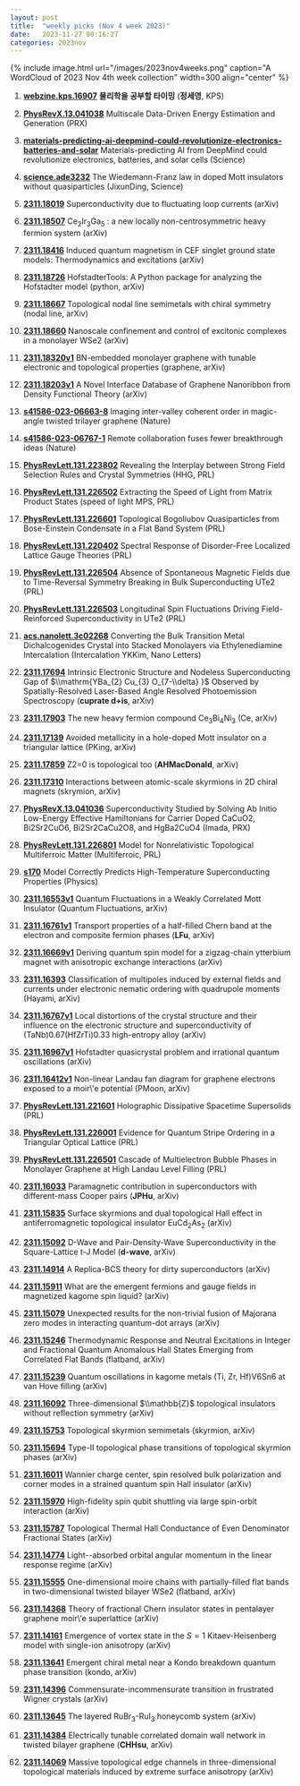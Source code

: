 ```yaml
---
layout: post
title:  "weekly picks (Nov 4 week 2023)"
date:   2023-11-27 00:16:27
categories: 2023nov
---
```



{% include image.html url="/images/2023nov4weeks.png" caption="A WordCloud of 2023 Nov 4th week collection" width=300 align="center" %}


1. **[webzine.kps.16907](https://webzine.kps.or.kr//?p=5_view&idx=16907&hit=email)** **물리학을 공부할 타이밍** (**정세영**, KPS)


1. **[PhysRevX.13.041038](https://link.aps.org/doi/10.1103/PhysRevX.13.041038)** Multiscale Data-Driven Energy Estimation and Generation (PRX)

1. **[materials-predicting-ai-deepmind-could-revolutionize-electronics-batteries-and-solar](https://www.science.org/content/article/materials-predicting-ai-deepmind-could-revolutionize-electronics-batteries-and-solar)** Materials-predicting AI from DeepMind could revolutionize electronics, batteries, and solar cells (Science)

1. **[science.ade3232](https://www.science.org/doi/10.1126/science.ade3232)** The Wiedemann-Franz law in doped Mott insulators without quasiparticles (JixunDing, Science)



1. **[2311.18019](http://arxiv.org/abs/2311.18019)** Superconductivity due to fluctuating loop currents (arXiv)

1. **[2311.18507](http://arxiv.org/abs/2311.18507)** Ce$_{2}$Ir$_{3}$Ga$_{5}$ : a new locally non-centrosymmetric heavy fermion system (arXiv)

1. **[2311.18416](http://arxiv.org/abs/2311.18416)** Induced quantum magnetism in CEF singlet ground state models: Thermodynamics and excitations (arXiv)

1. **[2311.18726](http://arxiv.org/abs/2311.18726)** HofstadterTools: A Python package for analyzing the Hofstadter model (python, arXiv)

1. **[2311.18667](http://arxiv.org/abs/2311.18667)** Topological nodal line semimetals with chiral symmetry (nodal line, arXiv)

1. **[2311.18660](http://arxiv.org/abs/2311.18660)** Nanoscale confinement and control of excitonic complexes in a monolayer WSe2 (arXiv)

1. **[2311.18320v1](https://arxiv.org/abs/2311.18320v1)** BN-embedded monolayer graphene with tunable electronic and topological properties (graphene, arXiv)

1. **[2311.18203v1](https://arxiv.org/abs/2311.18203v1)** A Novel Interface Database of Graphene Nanoribbon from Density Functional Theory (arXiv)






1. **[s41586-023-06663-8](https://www.nature.com/articles/s41586-023-06663-8)** Imaging inter-valley coherent order in magic-angle twisted trilayer graphene (Nature)

1. **[s41586-023-06767-1](https://www.nature.com/articles/s41586-023-06767-1)** Remote collaboration fuses fewer breakthrough ideas (Nature)




1. **[PhysRevLett.131.223802](https://link.aps.org/doi/10.1103/PhysRevLett.131.223802)** Revealing the Interplay between Strong Field Selection Rules and Crystal Symmetries (HHG, PRL)

1. **[PhysRevLett.131.226502](https://link.aps.org/doi/10.1103/PhysRevLett.131.226502)** Extracting the Speed of Light from Matrix Product States (speed of light MPS, PRL)

1. **[PhysRevLett.131.226601](https://link.aps.org/doi/10.1103/PhysRevLett.131.226601)** Topological Bogoliubov Quasiparticles from Bose-Einstein Condensate in a Flat Band System (PRL)

1. **[PhysRevLett.131.220402](https://link.aps.org/doi/10.1103/PhysRevLett.131.220402)** Spectral Response of Disorder-Free Localized Lattice Gauge Theories (PRL)

1. **[PhysRevLett.131.226504](https://link.aps.org/doi/10.1103/PhysRevLett.131.226504)** Absence of Spontaneous Magnetic Fields due to Time-Reversal Symmetry Breaking in Bulk Superconducting UTe2 (PRL)

1. **[PhysRevLett.131.226503](https://link.aps.org/doi/10.1103/PhysRevLett.131.226503)** Longitudinal Spin Fluctuations Driving Field-Reinforced Superconductivity in UTe2 (PRL)


1. **[acs.nanolett.3c02268](https://doi.org/10.1021/acs.nanolett.3c02268)** Converting the Bulk Transition Metal Dichalcogenides Crystal into Stacked Monolayers via Ethylenediamine Intercalation (Intercalation YKKim, Nano Letters)



1. **[2311.17694](http://arxiv.org/abs/2311.17694)** Intrinsic Electronic Structure and Nodeless Superconducting Gap of $\\mathrm{YBa_{2} Cu_{3} O_{7-\\delta} }$ Observed by Spatially-Resolved Laser-Based Angle Resolved Photoemission Spectroscopy (**cuprate d+is**, arXiv)

1. **[2311.17903](http://arxiv.org/abs/2311.17903)** The new heavy fermion compound Ce$_3$Bi$_4$Ni$_3$ (Ce, arXiv)

1. **[2311.17139](http://arxiv.org/abs/2311.17139)** Avoided metallicity in a hole-doped Mott insulator on a triangular lattice (PKing, arXiv)

1. **[2311.17859](http://arxiv.org/abs/2311.17859)** Z2=0 is topological too (**AHMacDonald**, arXiv)

1. **[2311.17310](http://arxiv.org/abs/2311.17310)** Interactions between atomic-scale skyrmions in 2D chiral magnets (skrymion, arXiv)




1. **[PhysRevX.13.041036](https://link.aps.org/doi/10.1103/PhysRevX.13.041036)** Superconductivity Studied by Solving Ab Initio Low-Energy Effective Hamiltonians for Carrier Doped CaCuO2, Bi2Sr2CuO6, Bi2Sr2CaCu2O8, and HgBa2CuO4 (Imada, PRX)

1. **[PhysRevLett.131.226801](https://link.aps.org/doi/10.1103/PhysRevLett.131.226801)** Model for Nonrelativistic Topological Multiferroic Matter (Multiferroic, PRL)

1. **[s170](https://physics.aps.org/articles/v16/s170)** Model Correctly Predicts High-Temperature Superconducting Properties (Physics)


1. **[2311.16553v1](https://arxiv.org/abs/2311.16553v1)** Quantum Fluctuations in a Weakly Correlated Mott Insulator (Quantum Fluctuations, arXiv)

1. **[2311.16761v1](https://arxiv.org/abs/2311.16761v1)** Transport properties of a half-filled Chern band at the electron and composite fermion phases (**LFu**, arXiv)

1. **[2311.16669v1](https://arxiv.org/abs/2311.16669v1)** Deriving quantum spin model for a zigzag-chain ytterbium magnet with anisotropic exchange interactions (arXiv)

1. **[2311.16393](http://arxiv.org/abs/2311.16393)** Classification of multipoles induced by external fields and currents under electronic nematic ordering with quadrupole moments (Hayami, arXiv)

1. **[2311.16767v1](https://arxiv.org/abs/2311.16767v1)** Local distortions of the crystal structure and their influence on the electronic structure and superconductivity of (TaNb)0.67(HfZrTi)0.33 high-entropy alloy (arXiv)

1. **[2311.16967v1](https://arxiv.org/abs/2311.16967v1)** Hofstadter quasicrystal problem and irrational quantum oscillations (arXiv)

1. **[2311.16412v1](https://arxiv.org/abs/2311.16412v1)** Non-linear Landau fan diagram for graphene electrons exposed to a moir\\'e potential (PMoon, arXiv)





1. **[PhysRevLett.131.221601](https://link.aps.org/doi/10.1103/PhysRevLett.131.221601)** Holographic Dissipative Spacetime Supersolids (PRL)

1. **[PhysRevLett.131.226001](https://link.aps.org/doi/10.1103/PhysRevLett.131.226001)** Evidence for Quantum Stripe Ordering in a Triangular Optical Lattice (PRL)

1. **[PhysRevLett.131.226501](https://link.aps.org/doi/10.1103/PhysRevLett.131.226501)** Cascade of Multielectron Bubble Phases in Monolayer Graphene at High Landau Level Filling (PRL)




1. **[2311.16033](http://arxiv.org/abs/2311.16033)** Paramagnetic contribution in superconductors with different-mass Cooper pairs (**JPHu**, arXiv)

1. **[2311.15835](http://arxiv.org/abs/2311.15835)** Surface skyrmions and dual topological Hall effect in antiferromagnetic topological insulator EuCd$_2$As$_2$ (arXiv)

1. **[2311.15092](http://arxiv.org/abs/2311.15092)** D-Wave and Pair-Density-Wave Superconductivity in the Square-Lattice t-J Model (**d-wave**, arXiv)

1. **[2311.14914](http://arxiv.org/abs/2311.14914)** A Replica-BCS theory for dirty superconductors (arXiv)

1. **[2311.15911](http://arxiv.org/abs/2311.15911)** What are the emergent fermions and gauge fields in magnetized kagome spin liquid? (arXiv)

1. **[2311.15079](http://arxiv.org/abs/2311.15079)** Unexpected results for the non-trivial fusion of Majorana zero modes in interacting quantum-dot arrays (arXiv)

1. **[2311.15246](http://arxiv.org/abs/2311.15246)** Thermodynamic Response and Neutral Excitations in Integer and Fractional Quantum Anomalous Hall States Emerging from Correlated Flat Bands (flatband, arXiv)

1. **[2311.15239](http://arxiv.org/abs/2311.15239)** Quantum oscillations in kagome metals (Ti, Zr, Hf)V6Sn6 at van Hove filling (arXiv)

1. **[2311.16092](http://arxiv.org/abs/2311.16092)** Three-dimensional $\\mathbb{Z}$ topological insulators without reflection symmetry (arXiv)

1. **[2311.15753](http://arxiv.org/abs/2311.15753)** Topological skyrmion semimetals (skyrmion, arXiv)

1. **[2311.15694](http://arxiv.org/abs/2311.15694)** Type-II topological phase transitions of topological skyrmion phases (arXiv)

1. **[2311.16011](http://arxiv.org/abs/2311.16011)** Wannier charge center, spin resolved bulk polarization and corner modes in a strained quantum spin Hall insulator (arXiv)

1. **[2311.15970](http://arxiv.org/abs/2311.15970)** High-fidelity spin qubit shuttling via large spin-orbit interaction (arXiv)

1. **[2311.15787](http://arxiv.org/abs/2311.15787)** Topological Thermal Hall Conductance of Even Denominator Fractional States (arXiv)

1. **[2311.14774](http://arxiv.org/abs/2311.14774)** Light--absorbed orbital angular momentum in the linear response regime (arXiv)

1. **[2311.15555](http://arxiv.org/abs/2311.15555)** One-dimensional moire chains with partially-filled flat bands in two-dimensional twisted bilayer WSe2 (flatband, arXiv)



1. **[2311.14368](http://arxiv.org/abs/2311.14368)** Theory of fractional Chern insulator states in pentalayer graphene moir\\'e superlattice (arXiv)

1. **[2311.14161](http://arxiv.org/abs/2311.14161)** Emergence of vortex state in the $S=1$ Kitaev-Heisenberg model with single-ion anisotropy (arXiv)

1. **[2311.13641](http://arxiv.org/abs/2311.13641)** Emergent chiral metal near a Kondo breakdown quantum phase transition (kondo, arXiv)

1. **[2311.14396](http://arxiv.org/abs/2311.14396)** Commensurate-incommensurate transition in frustrated Wigner crystals (arXiv)

1. **[2311.13645](http://arxiv.org/abs/2311.13645)** The layered RuBr$_3$-RuI$_3$ honeycomb system (arXiv)

1. **[2311.14384](http://arxiv.org/abs/2311.14384)** Electrically tunable correlated domain wall network in twisted bilayer graphene (**CHHsu**, arXiv)

1. **[2311.14069](http://arxiv.org/abs/2311.14069)** Massive topological edge channels in three-dimensional topological materials induced by extreme surface anisotropy (arXiv)
